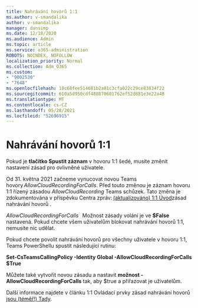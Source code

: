 ```yaml
---
title: Nahrávání hovorů 1:1
ms.author: v-smandalika
author: v-smandalika
manager: dansimp
ms.date: 12/18/2020
ms.audience: Admin
ms.topic: article
ms.service: o365-administration
ROBOTS: NOINDEX, NOFOLLOW
localization_priority: Normal
ms.collection: Adm_O365
ms.custom:
- "9002530"
- "7648"
ms.openlocfilehash: 18c68fee514681b2a81c3cfa022c29ce83834f22
ms.sourcegitcommit: 610a5d950cdf488870601762ef52d881e3e22a48
ms.translationtype: MT
ms.contentlocale: cs-CZ
ms.lasthandoff: 05/28/2021
ms.locfileid: "52696915"
---
```

# <a name="11-call-recording"></a>Nahrávání hovorů 1:1

Pokud je **tlačítko Spustit záznam** v hovoru 1:1 šedé, musíte změnit nastavení zásad pro ovlivněné uživatele.   

Od 31. května 2021 začneme vynucovat novou Teams hovory *AllowCloudRecordingForCalls*. Před touto změnou je záznam hovoru 1:1 řízený zásadou *AllowCloudRecording* Teams schůzek. Tato změna je zdokumentována v příspěvku Centra zpráv: [(aktualizováno) 1:1 Úvod](https://portal.microsoft.com/Adminportal/Home?ref=MessageCenter/:/messages/MC238796)zásad nahrávání hovorů .  

*AllowCloudRecordingForCalls*   Možnost zásady volání je ve **$False** nastavená. Pokud chcete všem uživatelům blokovat nahrávání hovorů 1:1, nemusíte nic udělat.  

Pokud chcete povolit nahrávání hovorů pro všechny uživatele v hovoru 1:1, Teams PowerShellu spustit následující rutinu: 

**Set-CsTeamsCallingPolicy -Identity Global -AllowCloudRecordingForCalls $True** 

Můžete také vytvořit novou zásadu a nastavit **možnost -AllowCloudRecordingForCalls** tak, aby $true a přiřazovat je uživatelům.  

Další informace najdete v článku 1:1 Ovládací prvky zásad nahrávání hovorů [jsou (téměř!) Tady](https://techcommunity.microsoft.com/t5/microsoft-teams-support/1-1-call-recording-policy-controls-are-almost-here/ba-p/2217668).
